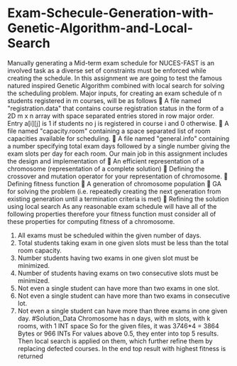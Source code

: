 # Exam-Schecule-Generation-with-Genetic-Algorithm-and-Local-Search
Manually generating a Mid-term exam schedule for NUCES-FAST is an involved task as a diverse set of  constraints must be enforced while creating the schedule. In this assignment we are going to test the  famous natured inspired Genetic Algorithm combined with local search for solving the scheduling  problem.
Major inputs, for creating an exam schedule of n students registered in m courses, will be as follows 
 A file named "registration.data" that contains course registration status in the form of a 2D 
m x n array with space separated entries stored in row major order. Entry a[i][j] is 1 if students 
no j is registered in course i and 0 otherwise. 
 A file named "capacity.room" containing a space separated list of room capacities available for 
scheduling. 
 A file named "general.info" containing a number specifying total exam days followed by a single 
number giving the exam slots per day for each room. 
Our main job in this assignment includes the design and implementation of 
 An efficient representation of a chromosome (representation of a complete solution) 
 Defining the crossover and mutation operator for your representation of chromosome. 
 Defining fitness function 
 A generation of chromosome population 
 GA for solving the problem (i.e. repeatedly creating the next generation from existing generation 
until a termination criteria is met) 
 Refining the solution using local search 
As any reasonable exam schedule will have all of the following properties therefore your fitness 
function must consider all of these properties for computing fitness of a chromosome. 
1. All exams must be scheduled within the given number of days. 
2. Total students taking exam in one given slots must be less than the total room capacity. 
3. Number students having two exams in one given slot must be minimized. 
4. Number of students having exams on two consecutive slots must be minimized. 
5. Not even a single student can have more than two exams in one slot. 
6. Not even a single student can have more than two exams in consecutive lot. 
7. Not even a single student can have more than three exams in one given day.
#Solution_Data
Chromosome has n days, with m slots, with k rooms, with 1 INT space
So for the given files, it was 3*7*46*4 = 3864 Bytes or 966 INTs
For values above 0.5, they enter into top 5 results. Then local search is applied on them, which further refine them by replacing defected courses. In the end top result with highest fitness is returned
